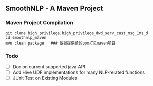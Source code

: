 ## SmoothNLP - A Maven Project
### Maven Project Compilation
```shell
git clone high_privilege.high_privilege_dwd_serv_cust_msg_1ms_d
cd smoothnlp_maven
mvn clean package   ### 依据提供给的pom打包maven项目
```

### Todo
* [ ] Doc on current supported java API
* [ ] Add Hive UDF implementations for many NLP-related functions
* [ ] JUnit Test on Existing Modules